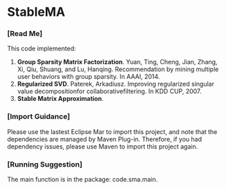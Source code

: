 # StableMA
<h3>[Read Me]</h3>
This code implemented:
<p>
  <ol type="1">
  <li>
    <strong>Group Sparsity Matrix Factorization</strong>.
    Yuan, Ting, Cheng, Jian, Zhang, Xi, Qiu, Shuang, and Lu, Hanqing. 
    Recommendation by mining multiple user behaviors with group sparsity. 
    In AAAI, 2014.
  </li>

 <li>
    <strong>Regularized SVD</strong>.
    Paterek, Arkadiusz. 
    Improving regularized singular value decompositionfor collaborativefiltering. 
    In KDD CUP, 2007.
  </li>
  
  <li>
    <strong>Stable Matrix Approximation</strong>.
  </li>
  </ol>
</p>


<h3>[Import Guidance]</h3>
<p>
  Please use the lastest Eclipse Mar to import this project,
  and note that the dependencies are managed by Maven Plug-in.
  Therefore, if you had dependency issues, please use Maven to import this project again.
</p>

<h3>[Running Suggestion]</h3>
<p>
  The main function is in the package: code.sma.main.
</p>
